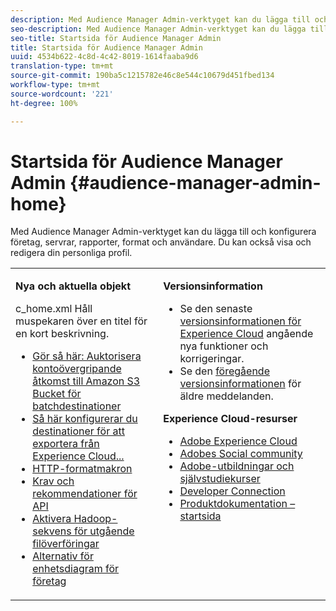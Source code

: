 ```yaml
---
description: Med Audience Manager Admin-verktyget kan du lägga till och konfigurera företag, servrar, rapporter, format och användare. Du kan också visa och redigera din personliga profil.
seo-description: Med Audience Manager Admin-verktyget kan du lägga till och konfigurera företag, servrar, rapporter, format och användare. Du kan också visa och redigera din personliga profil.
seo-title: Startsida för Audience Manager Admin
title: Startsida för Audience Manager Admin
uuid: 4534b622-4c8d-4c42-8019-1614faaba9d6
translation-type: tm+mt
source-git-commit: 190ba5c1215782e46c8e544c10679d451fbed134
workflow-type: tm+mt
source-wordcount: '221'
ht-degree: 100%

---
```



# Startsida för Audience Manager Admin {#audience-manager-admin-home}

Med Audience Manager Admin-verktyget kan du lägga till och konfigurera företag, servrar, rapporter, format och användare. Du kan också visa och redigera din personliga profil.

<table id="table_882B0982144442F79328A4FA45BD5C7E" frame="none"> 
 <tbody> 
  <tr> 
   <td colname="col1" colsep="0" rowsep="0" valign="top"> <p class="head"> <b>Nya och aktuella objekt</b> </p> <p> 
     <draft-comment otherprops="merge">
       c_home.xml 
     </draft-comment>Håll muspekaren över en titel för en kort beskrivning. </p> <p> 
     <ul id="ul_A0416FDB65EB4774821C05664E14AB86"> 
      <li id="li_C528ED722C7241C8A0F492B250322EA7"><a href="admin-servers/admin-authorize-s3-cross-bucket.md#task_20B12994C5484A9D8CC40DF6F456CBE7"> Gör så här: Auktorisera kontoövergripande åtkomst till Amazon S3 Bucket för batchdestinationer</a> </li> 
      <li id="li_582FD48ADC894E00AE5961E2E80A3A92"><a href="admin-destination-troubleshooting.md#set-up-destinations-export"> Så här konfigurerar du destinationer för att exportera från Experience Cloud...</a> </li> 
      <li id="li_AB7BFF82D42649F3B72DA7737B05E355"><a href="formats/web-formats.md#reference_C392124A5F3F42E49F8AADDBA601ADFE"> HTTP-formatmakron</a> </li> 
      <li id="li_FEC2B72DC2A04BEAAC36259C0882CECB"><a href="admin-oauth2/aam-admin-api-requirements.md#concept_A7FAC9443CF34974A873E6B787616421"> Krav och rekommendationer för API</a> </li> 
      <li id="li_5994853C069A44B2A1A8F3169119F001"><a href="formats/enable-outbound-seq.md#concept_526744C9433F40BF8269E18245B2F0BD"> Aktivera Hadoop-sekvens för utgående filöverföringar</a> </li> 
      <li id="li_EC1DE0200F4B4EA1A7FBAB6A05D9F746"><a href="companies/admin-device-graph-options.md#concept_563615F1018340C683E0EE075F8F639D"> Alternativ för enhetsdiagram för företag</a> </li> 
     </ul> </p> </td> 
   <td colname="col2" valign="top"> <p class="head"><b>Versionsinformation</b> </p> 
    <ul id="ul_1AA5CED5DA0F4B78B8BC4D74539E97EF"> 
     <li id="li_1B636241BCC14468980CF415B15A875F">Se den senaste <a href="https://marketing.adobe.com/resources/help/en_US/whatsnew/" format="https" scope="external"> versionsinformationen för Experience Cloud</a> angående nya funktioner och korrigeringar. </li> 
     <li id="li_6AD053625237446FB9B581772896F64F">Se den <a href="https://marketing.adobe.com/resources/help/en_US/whatsnew/c_legacy_releases.html" format="https" scope="external"> föregående versionsinformationen</a> för äldre meddelanden. </li> 
    </ul> <p class="head"> <b>Experience Cloud-resurser </b> </p> 
    <ul id="ul_F8DE07F1ADBC411E894751F927BB1477"> 
     <li id="li_09B0F2E487CA4C55A723ACB5901C7B49"><a href="https://www.adobe.com/se/marketing-cloud.html" format="http" scope="external"> Adobe Experience Cloud</a> </li> 
     <li id="li_B89CEA08B4954C6ABA2BBDA803A88427"> <a href="https://helpx.adobe.com/se/support/social.html" format="http" scope="external"> Adobes Social community</a> </li> 
     <li id="li_4F16686C311743C484013D84971EEBD3"> <a href="https://helpx.adobe.com/learning.html?promoid=KAUDK" format="https" scope="external"> Adobe-utbildningar och självstudiekurser</a> </li> 
     <li id="li_32581A0A26CB4F43833D607221154188"><a href="https://marketing.adobe.com/developer/" format="https" scope="external"> Developer Connection</a> </li> 
     <li id="li_49B2B95B1B4540C9A967F7DDBB4EB457"><a href="https://marketing.adobe.com/resources/help/en_US/home/index.html" format="https" scope="external"> Produktdokumentation – startsida</a> </li> 
    </ul> </td> 
  </tr> 
 </tbody> 
</table>